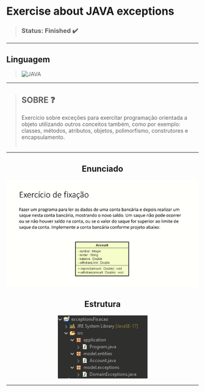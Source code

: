 # Exercise about JAVA exceptions


>### Status: Finished ✔️

---

## Linguagem
> <img align-itens="center" alt="JAVA" src="https://img.shields.io/badge/Java-ED8B00?style=for-the-badge&logo=java&logoColor=white"/>

---

>## SOBRE ❓
> Exercicio sobre exceções para exercitar programação orientada a objeto utilizando outros conceitos também, como por exemplo:
 classes, métodos, atributos, objetos, polimorfismo, construtores e encapsulamento.<br><br>

---

<div align="center" >

## Enunciado 

<img src="https://github.com/Leothurm/Exceptions-JAVA/blob/main/img/Enunciado.PNG">


## Estrutura

<img src="https://github.com/Leothurm/Exceptions-JAVA/blob/main/img/estrutura.PNG">

</div>

---
